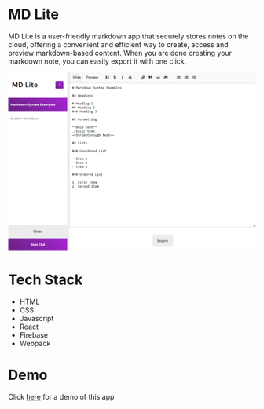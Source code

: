 # MD Lite
MD Lite is a user-friendly markdown app that securely stores notes on the cloud, offering a convenient and efficient way to create, access and preview markdown-based content. When you are done creating your markdown note, you can easily export it with one click.

![Alt Text](https://github.com/jandzouana/mdlite/blob/release/src/assets/screenshot.png)

# Tech Stack
- HTML
- CSS
- Javascript
- React
- Firebase
- Webpack

# Demo
Click [here](https://jandzouana.github.io/mdlite/) for a demo of this app
